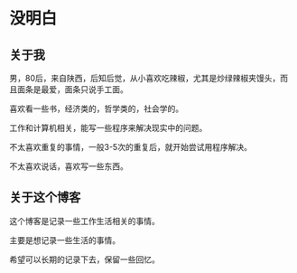 # 没明白

## 关于我

男，80后，来自陕西，后知后觉，从小喜欢吃辣椒，尤其是炒绿辣椒夹馒头，而且面条是最爱，面条只说手工面。

喜欢看一些书，经济类的，哲学类的，社会学的。

工作和计算机相关，能写一些程序来解决现实中的问题。

不太喜欢重复的事情，一般3-5次的重复后，就开始尝试用程序解决。

不太喜欢说话，喜欢写一些东西。

##  关于这个博客

这个博客是记录一些工作生活相关的事情。

主要是想记录一些生活的事情。

希望可以长期的记录下去，保留一些回忆。





